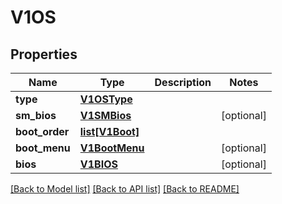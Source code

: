 # V1OS

## Properties
Name | Type | Description | Notes
------------ | ------------- | ------------- | -------------
**type** | [**V1OSType**](V1OSType.md) |  |
**sm_bios** | [**V1SMBios**](V1SMBios.md) |  | [optional]
**boot_order** | [**list[V1Boot]**](V1Boot.md) |  |
**boot_menu** | [**V1BootMenu**](V1BootMenu.md) |  | [optional]
**bios** | [**V1BIOS**](V1BIOS.md) |  | [optional]

[[Back to Model list]](../README.md#documentation-for-models) [[Back to API list]](../README.md#documentation-for-api-endpoints) [[Back to README]](../README.md)


